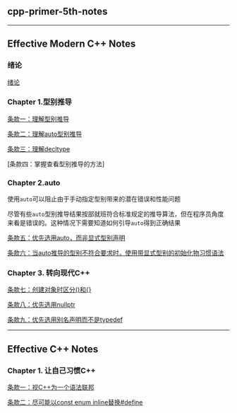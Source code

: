 ## cpp-primer-5th-notes

---

## Effective Modern C++ Notes

### 绪论

[绪论](https://github.com/sy4b/Cpp-Notes/blob/main/Effective%20C%2B%2B%20Note/Chapter%200.%20绪论.md)

### Chapter 1.型别推导

[条款一：理解型别推导](https://github.com/sy4b/Cpp-Notes/blob/main/Effective%20C%2B%2B%20Note/Rule%231%20型别推导.md)

[条款二：理解auto型别推导](https://github.com/sy4b/Cpp-Notes/blob/main/Effective%20C%2B%2B%20Note/Rule%232%20理解auto型别推导.md)

[条款三：理解decltype](https://github.com/sy4b/Cpp-Notes/blob/main/Effective%20C%2B%2B%20Note/Rule%233%20理解decltype.md)

[条款四：掌握查看型别推导的方法]

### Chapter 2.auto

使用`auto`可以阻止由于手动指定型别带来的潜在错误和性能问题

尽管有些`auto`型别推导结果按部就班符合标准规定的推导算法，但在程序员角度来看是错误的。这种情况下需要知道如何引导`auto`得到正确结果

[条款五：优先选用auto，而非显式型别声明](https://github.com/sy4b/Cpp-Notes/blob/main/Effective%20C%2B%2B%20Note/Rule%235%20优先选用auto，而非显式型别声明.md)

[条款六：当auto推导的型别不符合要求时，使用带显式型别的初始化物习惯语法](https://github.com/sy4b/Cpp-Notes/blob/main/Effective%20C%2B%2B%20Note/Rule%236%20auto推导的型别不符合要求时，显式型别初始化.md)


### Chapter 3. 转向现代C++

[条款七：创建对象时区分()和{}](https://github.com/sy4b/Cpp-Notes/blob/main/Effective%20C%2B%2B%20Note/Rule%237%20创建对象时注意区分()和%7B%7D.md)

[条款八：优先选用nullptr](https://github.com/sy4b/Cpp-Notes/blob/main/Effective%20C%2B%2B%20Note/Rule%238%20优先选用nullptr而非0或NULL.md)

[条款九：优先选用别名声明而不是typedef](https://github.com/sy4b/Cpp-Notes/blob/main/Effective%20C%2B%2B%20Note/Rule%239%20优先选用别名声明而非typedef.md)

---

## Effective C++ Notes

### Chapter 1. 让自己习惯C++

[条款一：视C++为一个语法联邦](https://github.com/sy4b/Cpp-Notes/blob/main/Effeictive%20C%2B%2B%20Notes/Rule%231%20视C%2B%2B为一个语法联邦.md)

[条款二：尽可能以const enum inline替换#define](https://github.com/sy4b/Cpp-Notes/blob/main/Effeictive%20C%2B%2B%20Notes/Rule%232%20尽量以const，enum，inline替换%23defind.md)

